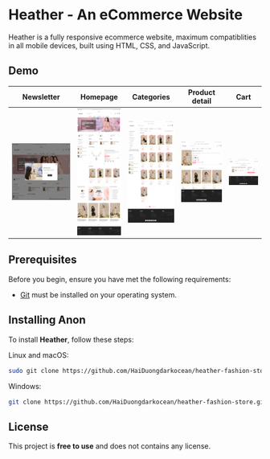 # Heather - An eCommerce Website

Heather is a fully responsive ecommerce website, maximum compatiblities in all mobile devices, built using HTML, CSS, and JavaScript.

## Demo


| Newsletter | Homepage | Categories | Product detail | Cart |
|------------|----------|------------|----------------|------|
| ![newsletter](./demoImage\newsletter.png) | ![homepage](./demoImage\homepage.png) | ![categories](./demoImage\categories.png) | ![productDetail](./demoImage\productDetail.png) | ![cart](./demoImage\cart.png) |

<!-- ### Newsletter

![newsletter](demoImage\newsletter.png)

### Homepage

![homepage](demoImage\homepage.png)

### Categories

![categories](demoImage\categories.png)

### Product detail

![productDetail](demoImage\productDetail.png)

### Cart

![cart](demoImage\cart.png) -->

## Prerequisites

Before you begin, ensure you have met the following requirements:

* [Git](https://git-scm.com/downloads "Download Git") must be installed on your operating system.

## Installing Anon

To install **Heather**, follow these steps:

Linux and macOS:

```bash
sudo git clone https://github.com/HaiDuongdarkocean/heather-fashion-store.git
```

Windows:

```bash
git clone https://github.com/HaiDuongdarkocean/heather-fashion-store.git
```

## License

This project is **free to use** and does not contains any license.